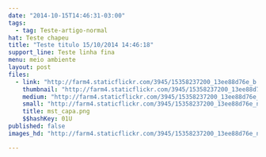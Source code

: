 ```yaml
---
date: "2014-10-15T14:46:31-03:00"
tags:
  - tag: Teste-artigo-normal
hat: Teste chapeu
title: "Teste titulo 15/10/2014 14:46:18"
support_line: Teste linha fina
menu: meio ambiente
layout: post
files:
  - link: "http://farm4.staticflickr.com/3945/15358237200_13ee88d76e_b.jpg"
    thumbnail: "http://farm4.staticflickr.com/3945/15358237200_13ee88d76e_t.jpg"
    medium: "http://farm4.staticflickr.com/3945/15358237200_13ee88d76e_z.jpg"
    small: "http://farm4.staticflickr.com/3945/15358237200_13ee88d76e_n.jpg"
    title: mst_capa.png
    $$hashKey: 01U
published: false
images_hd: "http://farm4.staticflickr.com/3945/15358237200_13ee88d76e_n.jpg"

---
```

